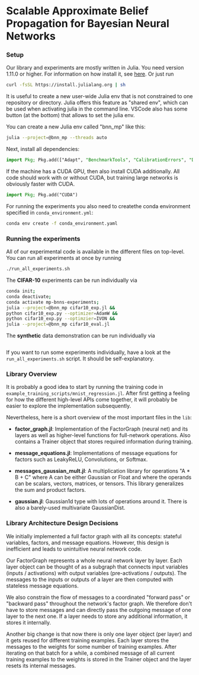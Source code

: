 # Scalable Approximate Belief Propagation for Bayesian Neural Networks

### Setup
Our library and experiments are mostly written in Julia.
You need version 1.11.0 or higher.
For information on how install it, see [here](https://julialang.org/downloads/).
Or just run
``` bash
curl -fsSL https://install.julialang.org | sh
```

It is useful to create a new user-wide Julia env that is not constrained to one repository or directory. Julia offers this feature as "shared env", which can be used when activating julia in the command line. VSCode also has some button (at the bottom) that allows to set the julia env.


You can create a new Julia env called "bnn_mp" like this:
``` bash
julia --project=@bnn_mp --threads auto
```

Next, install all dependencies:
``` Julia
import Pkg; Pkg.add(["Adapt", "BenchmarkTools", "CalibrationErrors", "Distributions", "GraphRecipes", "Graphs", "HDF5", "Integrals", "InvertedIndices", "IrrationalConstants", "KernelAbstractions", "MLDatasets", "NNlib", "Plots", "Polyester", "ProgressBars", "QuadGK", "SpecialFunctions", "StatsBase", "Tullio"])
```

If the machine has a CUDA GPU, then also install CUDA additionally. All code should work with or without CUDA, but training large networks is obviously faster with CUDA.
``` Julia
import Pkg; Pkg.add("CUDA")
```

For running the experiments you also need to createthe conda environment specified in `conda_environment.yml`:
``` bash
conda env create -f conda_environment.yaml
```

### Running the experiments

All of our experimental code is available in the different files on top-level.
You can run all experiments at once by running 
``` bash
./run_all_experiments.sh
```
The **CIFAR-10** experiments can be run individually via
``` bash
conda init;
conda deactivate;
conda activate mp-bnns-experiments;
julia --project=@bnn_mp cifar10_exp.jl &&
python cifar10_exp.py --optimizer=AdamW &&
python cifar10_exp.py --optimzier=IVON &&
julia --project=@bnn_mp cifar10_eval.jl
```
The **synthetic** data demonstration can be run individually via
``` bash
```

If you want to run some experiments individually, have a look at the `run_all_experiments.sh` script.
It should be self-explanatory.

### Library Overview

It is probably a good idea to start by running the training code in `example_training_scripts/mnist_regression.jl`. 
After first getting a feeling for how the different high-level APIs come together, it will probably be easier to explore the implementation subsequently.

Nevertheless, here is a short overview of the most important files in the `lib`:

* **factor_graph.jl**: Implementation of the FactorGraph (neural net) and its layers as well as higher-level functions for full-network operations. Also contains a Trainer object that stores required information during training.

* **message_equations.jl**: Implementations of message equations for factors such as LeakyReLU, Convolutions, or Softmax.

* **messages_gaussian_mult.jl**: A multiplication library for operations "A * B + C" where A can be either Gaussian or Float and where the operands can be scalars, vectors, matrices, or tensors. This library generalizes the sum and product factors.

* **gaussian.jl**: Gaussian1d type with lots of operations around it. There is also a barely-used multivariate GaussianDist.

### Library Architecture Design Decisions
We initially implemented a full factor graph with all its concepts: stateful variables, factors, and message equations. However, this design is inefficient and leads to unintuitive neural network code.

Our FactorGraph represents a whole neural network layer by layer. Each layer object can be thought of as a subgraph that connects input variables (inputs / activations) with output variables (pre-activations / outputs). The messages to the inputs or outputs of a layer are then computed with stateless message equations.

We also constrain the flow of messages to a coordinated "forward pass" or "backward pass" throughout the network's factor graph. We therefore don't have to store messages and can directly pass the outgoing message of one layer to the next one. If a layer needs to store any additional information, it stores it internally.

Another big change is that now there is only one layer object (per layer) and it gets reused for different training examples. Each layer stores the messages to the weights for some number of training examples. After iterating on that batch for a while, a combined message of all current training examples to the weights is stored in the Trainer object and the layer resets its internal messages.
